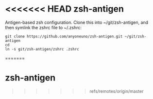 <<<<<<< HEAD
zsh-antigen
===========

Antigen-based zsh configuration. Clone this into ~/git/zsh-antigen, and then symlink the zshrc file to ~/.zshrc:

```
git clone https://github.com/anyoneuno/zsh-antigen.git ~/git/zsh-antigen
cd
ln -s git/zsh-antigen/zshrc .zshrc
```
=======
# zsh-antigen
>>>>>>> refs/remotes/origin/master
